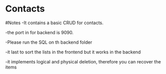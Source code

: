 # Contacts
 
#Notes
-It contains a basic CRUD for contacts.

-the port in for backend is 9090.

-Please run the SQL on th backend folder

-it last to sort the lists in the frontend but it works in the backend

-it implements logical and physical deletion, therefore you can recover the items 
